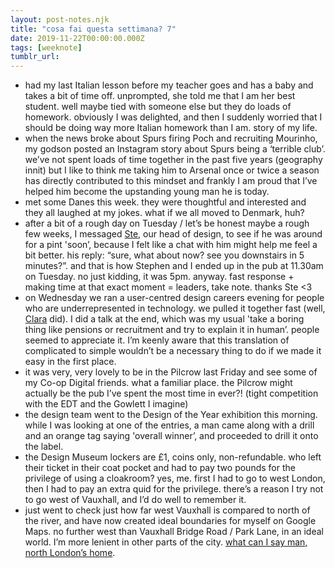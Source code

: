 ```yaml
---
layout: post-notes.njk
title: "cosa fai questa settimana? 7"
date: 2019-11-22T00:00:00.000Z
tags: [weeknote]
tumblr_url: 
---
```



*   had my last Italian lesson before my teacher goes and has a baby and takes a bit of time off. unprompted, she told me that I am her best student. well maybe tied with someone else but they do loads of homework. obviously I was delighted, and then I suddenly worried that I should be doing way more Italian homework than I am. story of my life.
*   when the news broke about Spurs firing Poch and recruiting Mourinho, my godson posted an Instagram story about Spurs being a ‘terrible club’. we’ve not spent loads of time together in the past five years (geography innit) but I like to think me taking him to Arsenal once or twice a season has directly contributed to this mindset and frankly I am proud that I’ve helped him become the upstanding young man he is today.
*   met some Danes this week. they were thoughtful and interested and they all laughed at my jokes. what if we all moved to Denmark, huh?
*   after a bit of a rough day on Tuesday / let’s be honest maybe a rough few weeks, I messaged [Ste](https://twitter.com/loft27design/), our head of design, to see if he was around for a pint 'soon’, because I felt like a chat with him might help me feel a bit better. his reply: “sure, what about now? see you downstairs in 5 minutes?”. and that is how Stephen and I ended up in the pub at 11.30am on Tuesday. no just kidding, it was 5pm. anyway. fast response + making time at that exact moment = leaders, take note. thanks Ste <3
*   on Wednesday we ran a user-centred design careers evening for people who are underrepresented in technology. we pulled it together fast (well, [Clara](https://twitter.com/claragt) did). I did a talk at the end, which was my usual 'take a boring thing like pensions or recruitment and try to explain it in human’. people seemed to appreciate it. I’m keenly aware that this translation of complicated to simple wouldn’t be a necessary thing to do if we made it easy in the first place.
*   it was very, very lovely to be in the Pilcrow last Friday and see some of my Co-op Digital friends. what a familiar place. the Pilcrow might actually be the pub I’ve spent the most time in ever?! (tight competition with the EDT and the Gowlett I imagine)
*   the design team went to the Design of the Year exhibition this morning. while I was looking at one of the entries, a man came along with a drill and an orange tag saying 'overall winner’, and proceeded to drill it onto the label.
*   the Design Museum lockers are £1, coins only, non-refundable. who left their ticket in their coat pocket and had to pay two pounds for the privilege of using a cloakroom? yes, me. first I had to go to west London, then I had to pay an extra quid for the privilege. there’s a reason I try not to go west of Vauxhall, and I’d do well to remember it.
*   just went to check just how far west Vauxhall is compared to north of the river, and have now created ideal boundaries for myself on Google Maps. no further west than Vauxhall Bridge Road / Park Lane, in an ideal world. I’m more lenient in other parts of the city. [what can I say man, north London’s home](https://www.youtube.com/watch?v=8jR6r6XTUoc&t=1m34s).
